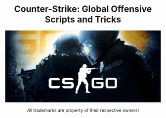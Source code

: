 <h1 align="center">Counter-Strike: Global Offensive Scripts and Tricks</h1>
<img src="https://raw.githubusercontent.com/kpuc313/Counter-Strike-Global-Offensive-Scripts-Tricks/master/logo.jpg">
<p align="center">All trademarks are property of their respective owners!</p>
